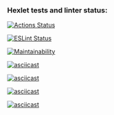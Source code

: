 ### Hexlet tests and linter status:
[![Actions Status](https://github.com/TatulArt/frontend-project-lvl1/workflows/hexlet-check/badge.svg)](https://github.com/TatulArt/frontend-project-lvl1/actions)

[![ESLint Status](https://github.com/TatulArt/frontend-project-lvl1/workflows/LinterStarter/badge.svg)](https://github.com/TatulArt/frontend-project-lvl1/actions)

[![Maintainability](https://api.codeclimate.com/v1/badges/a99a88d28ad37a79dbf6/maintainability)](https://codeclimate.com/github/codeclimate/codeclimate/maintainability)

[![asciicast](https://asciinema.org/a/asl3W247DPY92IERtjVq0cmCG.svg)](https://asciinema.org/a/asl3W247DPY92IERtjVq0cmCG)

[![asciicast](https://asciinema.org/a/MkkA3CbOHyjKuB4va8tmEUoGI.svg)](https://asciinema.org/a/MkkA3CbOHyjKuB4va8tmEUoGI)

[![asciicast](https://asciinema.org/a/jHHrEXEr8wPA2FodaB9CLZgKs.svg)](https://asciinema.org/a/jHHrEXEr8wPA2FodaB9CLZgKs)

[![asciicast](https://asciinema.org/a/hLHbnYTPXGfkMlaadGC1UKtx5.svg)](https://asciinema.org/a/hLHbnYTPXGfkMlaadGC1UKtx5)